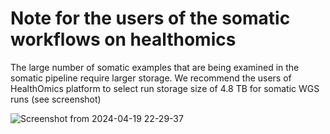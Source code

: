 # Note for the users of the somatic workflows on healthomics

The large number of somatic examples that are being examined in the somatic pipeline require larger storage. 
We recommend the users of HealthOmics platform to select run storage size of 4.8 TB for somatic WGS runs (see screenshot)

![Screenshot from 2024-04-19 22-29-37](https://github.com/Ultimagen/healthomics-workflows/assets/25622665/aac0f58e-3bb8-4096-85e8-ce133c8b5de6)
